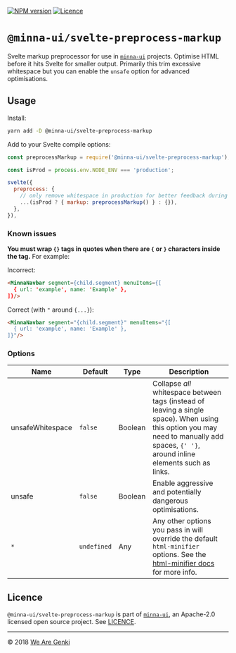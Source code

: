 <!-- markdownlint-disable first-line-h1 ol-prefix -->

[![NPM version](https://img.shields.io/npm/v/@minna-ui/svelte-preprocess-markup.svg)](https://www.npmjs.com/package/@minna-ui/svelte-preprocess-markup)
[![Licence](https://img.shields.io/npm/l/@minna-ui/svelte-preprocess-markup.svg)](https://github.com/WeAreGenki/minna-ui/blob/master/LICENCE)

# `@minna-ui/svelte-preprocess-markup`

Svelte markup preprocessor for use in [`minna-ui`](https://github.com/WeAreGenki/minna-ui) projects. Optimise HTML before it hits Svelte for smaller output. Primarily this trim excessive whitespace but you can enable the `unsafe` option for advanced optimisations.

## Usage

Install:

```sh
yarn add -D @minna-ui/svelte-preprocess-markup
```

Add to your Svelte compile options:

```js
const preprocessMarkup = require('@minna-ui/svelte-preprocess-markup');

const isProd = process.env.NODE_ENV === 'production';

svelte({
  preprocess: {
    // only remove whitespace in production for better feedback during development
    ...(isProd ? { markup: preprocessMarkup() } : {}),
  },
}),
```

### Known issues

**You must wrap `{}` tags in quotes when there are `{` or `}` characters inside the tag.** For example:

Incorrect:

```html
<MinnaNavbar segment={child.segment} menuItems={[
  { url: 'example', name: 'Example' },
]}/>
```

Correct (with `"` around `{...}`):

```html
<MinnaNavbar segment="{child.segment}" menuItems="{[
  { url: 'example', name: 'Example' },
]}"/>
```

### Options

| Name | Default | Type | Description |
| --- | --- | --- | --- |
| unsafeWhitespace | `false` | Boolean | Collapse _all_ whitespace between tags (instead of leaving a single space). When using this option you may need to manually add spaces, `{' '}`, around inline elements such as links. |
| unsafe | `false` | Boolean | Enable aggressive and potentially dangerous optimisations. |
| `*` | `undefined` | Any | Any other options you pass in will override the default `html-minifier` options. See the [html-minifier docs](https://github.com/kangax/html-minifier) for more info. |

## Licence

`@minna-ui/svelte-preprocess-markup` is part of [`minna-ui`](https://github.com/WeAreGenki/minna-ui), an Apache-2.0 licensed open source project. See [LICENCE](https://github.com/WeAreGenki/minna-ui/blob/master/LICENCE).

-----

© 2018 [We Are Genki](https://wearegenki.com)
